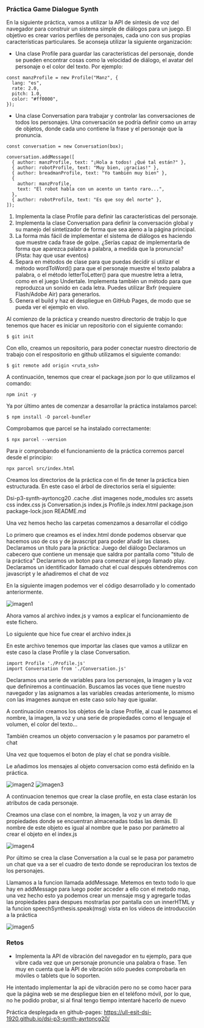 ### Práctica Game Dialogue Synth

En la siguiente práctica, vamos a utilizar la API de síntesis de voz del navegador para construir un sistema simple de diálogos para un juego. El objetivo es crear varios perfiles de personajes, cada uno con sus propias características particulares. Se aconseja utilizar la siguiente organización:

  - Una clase Profile para guardar las características del personaje, donde se pueden encontrar cosas como la velocidad de diálogo, el avatar del personaje o el color del texto. Por ejemplo:

```
const manzProfile = new Profile("Manz", {
  lang: "es",
  rate: 2.0,
  pitch: 1.0,
  color: "#ff0000",
});
```

- Una clase Conversation para trabajar y controlar las conversaciones de todos los personajes. Una conversación se podría definir como un array de objetos, donde cada uno contiene la frase y el personaje que la pronuncia.


```
const conversation = new Conversation(box);

conversation.addMessage([
  { author: manzProfile, text: "¡Hola a todos! ¿Qué tal están?" },
  { author: robotProfile, text: "Muy bien, ¡gracias!" },
  { author: breadmanProfile, text: "Yo también muy bien" },
  {
    author: manzProfile,
    text: "El robot habla con un acento un tanto raro...",
  },
  { author: robotProfile, text: "Es que soy del norte" },
]);
```

1. Implementa la clase Profile para definir las características del personaje.
2. Implementa la clase Conversation para definir la conversación global y su manejo del sintetizador de forma que sea ajeno a la página principal.
3. La forma más fácil de implementar el sistema de diálogos es haciendo que muestre cada frase de golpe. ¿Serías capaz de implementarla de forma que aparezca palabra a palabra, a medida que la pronuncia? (Pista: hay que usar eventos)
4. Separa en métodos de clase para que puedas decidir si utilizar el método wordToWord() para que el personaje muestre el texto palabra a palabra, o el método letterToLetter() para que muestre letra a letra, como en el juego Undertale. Implementa también un método para que reproduzca un sonido en cada letra. Puedes utilizar Bxfr (requiere Flash/Adobe Air) para generarlos.
5. Genera el build y haz el despliegue en GitHub Pages, de modo que se pueda ver el ejemplo en vivo.

Al comienzo de la práctica y creando nuestro directorio de trabjo lo que tenemos que hacer es iniciar un repositorio con el siguiente comando:

```
$ git init
```

Con ello, creamos un repositorio, para poder conectar nuestro directorio de trabajo con el respositorio en github utilizamos el siguiente comando:

```
$ git remote add origin <ruta_ssh>
```

A continuación, tenemos que crear el package.json por lo que utilizamos el comando:

```
npm init -y
```

Ya por último antes de comenzar a desarrollar la práctica instalamos parcel:

```
$ npm install -D parcel-bundler
```

Comprobamos que parcel se ha instalado correctamente:

```
$ npx parcel --version
```

Para ir comprobando el funcionamiento de la práctica corremos parcel desde el principio:

```
npx parcel src/index.html
```

Creamos los directorios de la práctica con el fin de tener la práctica bien estructurada. 
En este caso el árbol de directorios sería el siguiente:

Dsi-p3-synth-ayrtoncg20
  .cache
  .dist
  imagenes
  node_modules
  src
    assets
    css
      index.css
    js
      Conversation.js
      index.js
      Profile.js
    index.html
  package.json
  package-lock.json
  README.md
  
Una vez hemos hecho las carpetas comenzamos a desarrollar el código

Lo primero que creamos es el index.html donde podemos observar que hacemos uso de css y de javascript para poder añadir las clases. 
Declaramos un título para la práctica: Juego del diálogo
Declaramos un cabecero que contiene un mensaje que saldra por pantalla como "titulo de la práctica"
Declaramos un boton para comenzar el juego llamado play.
Declaramos un identificador llamado chat el cual después obtendremos con javascript y le añadiremos el chat de voz

En la siguiente imagen podemos ver el código desarrollado y lo comentado anteriormente.

![imagen1](imagenes/index_html.png)

Ahora vamos al archivo index.js y vamos a explicar el funcionamiento de este fichero.

Lo siguiente que hice fue crear el archivo index.js 

En este archivo tenemos que importar las clases que vamos a utilizar en este caso la clase Profile y la clase Conversation. 

```
import Profile './Profile.js'
import Conversation from './Conversation.js'
```

Declaramos una serie de variables para los personajes, la imagen y la voz que definiremos a continuación. Buscamos las voces que tiene nuestro navegador y las asignamos a las variables creadas anteriomente, lo mismo con las imagenes aunque en este caso solo hay que igualar. 

A continuación creamos los objetos de la clase Profile, al cual le pasamos el nombre, la imagen, la voz y una serie de propiedades como el lenguaje el volumen, el color del texto...

También creamos un objeto conversacion y le pasamos por parametro el chat

Una vez que toquemos el boton de play el chat se pondra visible. 

Le añadimos los mensajes al objeto conversacion como está definido en la práctica. 

![imagen2](imagenes/index_js1.png)
![imagen3](imagenes/index_js2.png)

A continuacion tenemos que crear la clase profile, en esta clase estarán los atributos de cada personaje.

Creamos una clase con el nombre, la imagen, la voz y un array de propiedades donde se encuentran almacenadas todas las demás. El nombre de este objeto es igual al nombre que le paso por parámetro al crear el objeto en el index.js

![imagen4](imagenes/Profile.png)


Por último se crea la clase Conversation a la cual se le pasa por parametro un chat que va a ser el cuadro de texto donde se reproduciran los textos de los personajes. 

Llamamos a la funcion llamada addMessage. Metemos en texto todo lo que hay en addMessage para luego poder acceder a ello con el metodo map, una vez hecho esto ya podemos crear un mensaje msg y agregarle todas las propiedades para despues mostrarlas por pantalla con un innerHTML y la funcion speechSynthesis.speak(msg) vista en los videos de introducción a la práctica

![imagen5](imagenes/Conversation.png)

### Retos

- Implementa la API de vibración del navegador en tu ejemplo, para que vibre cada vez que un personaje pronuncie una palabra o frase. Ten muy en cuenta que la API de vibración sólo puedes comprobarla en móviles o tablets que lo soporten.

He intentado implementar la api de vibración pero no se como hacer para que la página web se me despliegue bien en el teléfono móvil, por lo que, no he podido probar, si al final tengo tiempo intentaré hacerlo de nuevo 


Práctica desplegada en github-pages: https://ull-esit-dsi-1920.github.io/dsi-p3-synth-ayrtoncg20/


